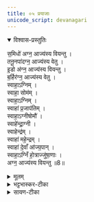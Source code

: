 ```yaml
---
title: ०५ प्रयाजाः
unicode_script: devanagari
---
```


<details open><summary>विश्वास-प्रस्तुतिः</summary>

स॒मिधो॑ अग्न॒ आज्य॑स्य वियन्तु ।  
तनू॒नपा॑दग्न॒ आज्य॑स्य वेतु ।  
इ॒डो अ॑ग्न॒ आज्य॑स्य वियन्तु ।   
ब॒र्हिर॑ग्न॒ आज्य॑स्य वेतु ।   
स्वाहा॒ऽग्निम् ।  
स्वाहा॒ सोम॑म् ।  
स्वाहा॒ऽग्निम् ।   
स्वाहा॑ प्र॒जाप॑तिम् ।   
स्वाहा॒ऽग्नीषोमौ॑ ।   
स्वाहे॑न्द्रा॒ग्नी ।   
स्वाहेन्द्र॑म् ।   
स्वाहा॑ महे॒न्द्रम् ।   
स्वाहा॑ दे॒वाँ आ॑ज्य॒पान् ।   
स्वाहा॒ऽग्निँ हो॒त्राज्जु॑षा॒णाः ।   
अग्न॒ आज्य॑स्य वियन्तु ॥8॥  
</details>

<details><summary>मूलम्</summary>

स॒मिधो॑ अग्न॒ आज्य॑स्य वियन्तु ।  
तनू॒नपा॑दग्न॒ आज्य॑स्य वेतु ।  
इ॒डो अ॑ग्न॒ आज्य॑स्य वियन्तु ।   
ब॒र्हिर॑ग्न॒ आज्य॑स्य वेतु ।   
स्वाहा॒ऽग्निम् ।  
स्वाहा॒ सोम॑म् ।  
स्वाहा॒ऽग्निम् ।   
स्वाहा॑ प्र॒जाप॑तिम् ।   
स्वाहा॒ऽग्नीषोमौ॑ ।   
स्वाहे॑न्द्रा॒ग्नी ।   
स्वाहेन्द्र॑म् ।   
स्वाहा॑ महे॒न्द्रम् ।   
स्वाहा॑ दे॒वाँ आ॑ज्य॒पान् ।   
स्वाहा॒ऽग्निँ हो॒त्राज्जु॑षा॒णाः ।   
अग्न॒ आज्य॑स्य वियन्तु ॥8॥  
</details>

<details><summary>भट्टभास्कर-टीका</summary>

1प्रयाजे स्वाहाऽग्निमित्यादि ॥ अग्न्यादीन् जुषाणाः स्वाहाकरणदेवताः आज्यस्य वियन्तु । हे अग्ने! इति । होत्रदिति । चतुर्थ्यर्थे पञ्चमी । सुष्ठु हूयते यया या च स्वयमेवेत्थं कर्तव्यमित्याह, सा पञ्चमप्रयाजदेवता । तस्या अग्न्यादिभेदेन बहुत्वमुपचर्यते । गतमन्यत् ॥

इति तैत्तिरीये ब्राह्मणे तृतीये पञ्चमे पञ्चमोऽनुवाकः ॥  

</details>

<details><summary>सायण-टीका</summary>

“ समिधो अग्न आज्यस्य इत्यनुवाकः समिधो यजति " इत्यत्र व्याख्यातः ।  
([अत्र](/vedAH_yajuH/taittirIyam/sArasvata-vibhAgaH/saMhitA/sarva-prastutiH/2/6/01) द्रष्टव्यम्।)
</details>
